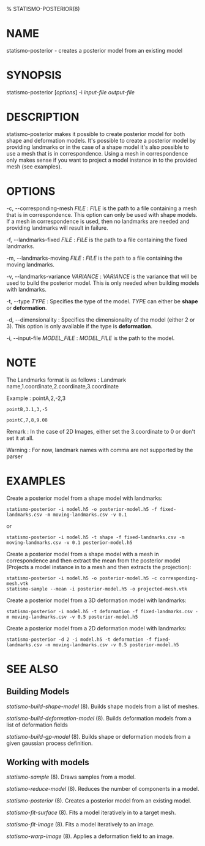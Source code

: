 % STATISMO-POSTERIOR(8)

# NAME

statismo-posterior - creates a posterior model from an existing model


# SYNOPSIS

statismo-posterior [*options*] -i *input-file* *output-file*


# DESCRIPTION

statismo-posterior makes it possible to create posterior model for both shape and deformation models. It's possible to create a posterior model by providing landmarks or in the case of a shape model it's also possible to use a mesh that is in correspondence. Using a mesh in correspondence only makes sense if you want to project a model instance in to the provided mesh (see examples).


# OPTIONS

-c, \--corresponding-mesh *FILE*
:	*FILE* is the path to a file containing a mesh that is in correspondence. This option can only be used with shape models. If a mesh in correspondence is used, then no landmarks are needed and providing landmarks will result in failure.

 -f, \--landmarks-fixed *FILE*
:	*FILE* is the path to a file containing the fixed landmarks.

 -m, \--landmarks-moving *FILE*
:	*FILE* is the path to a file containing the moving landmarks.

-v, \--landmarks-variance *VARIANCE*
:	*VARIANCE* is the variance that will be used to build the posterior model. This is only needed when building models with landmarks.

-t, \--type *TYPE*
:	Specifies the type of the model. *TYPE* can either be **shape** or **deformation**.

-d, \--dimensionality 
:	Specifies the dimensionality of the model (either 2 or 3). This option is only available if the type is **deformation**.

-i, \--input-file *MODEL_FILE*
:	*MODEL_FILE* is the path to the model.


# NOTE
The Landmarks format is as follows
:	Landmark name,1.coordinate,2.coordinate,3.coordinate

Example
:	pointA,2,-2,3

    pointB,3.1,3,-5

    pointC,7,8,9.08

Remark
:	In the case of 2D Images, either set the 3.coordinate to 0 or don't set it at all.

Warning
:	For now, landmark names with comma are not supported by the parser


# EXAMPLES

Create a posterior model from a shape model with landmarks:

    statismo-posterior -i model.h5 -o posterior-model.h5 -f fixed-landmarks.csv -m moving-landmarks.csv -v 0.1

or

    statismo-posterior -i model.h5 -t shape -f fixed-landmarks.csv -m moving-landmarks.csv -v 0.1 posterior-model.h5

Create a posterior model from a shape model with a mesh in correspondence and then extract the mean from the posterior model (Projects a model instance in to a mesh and then extracts the projection):

    statismo-posterior -i model.h5 -o posterior-model.h5 -c corresponding-mesh.vtk
    statismo-sample --mean -i posterior-model.h5 -o projected-mesh.vtk

Create a posterior model from a 3D deformation model with landmarks:

    statismo-posterior -i model.h5 -t deformation -f fixed-landmarks.csv -m moving-landmarks.csv -v 0.5 posterior-model.h5

Create a posterior model from a 2D deformation model with landmarks:

    statismo-posterior -d 2 -i model.h5 -t deformation -f fixed-landmarks.csv -m moving-landmarks.csv -v 0.5 posterior-model.h5


# SEE ALSO

## Building Models

*statismo-build-shape-model* (8).
Builds shape models from a list of meshes.

*statismo-build-deformation-model* (8).
Builds deformation models from a list of deformation fields

*statismo-build-gp-model* (8).
Builds shape or deformation models from a given gaussian process definition.

## Working with models

*statismo-sample* (8).
Draws samples from a model.

*statismo-reduce-model* (8).
Reduces the number of components in a model.

*statismo-posterior* (8).
Creates a posterior model from an existing model.

*statismo-fit-surface* (8).
Fits a model iteratively in to a target mesh.

*statismo-fit-image* (8).
Fits a model iteratively to an image.

*statismo-warp-image* (8).
Applies a deformation field to an image.
